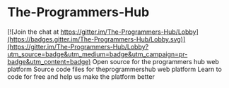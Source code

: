 # The-Programmers-Hub

[![Join the chat at https://gitter.im/The-Programmers-Hub/Lobby](https://badges.gitter.im/The-Programmers-Hub/Lobby.svg)](https://gitter.im/The-Programmers-Hub/Lobby?utm_source=badge&utm_medium=badge&utm_campaign=pr-badge&utm_content=badge)
Open source for the programmers hub web platform
Source code files for theprogrammershub web platform
Learn to code for free and help us make the platform better

